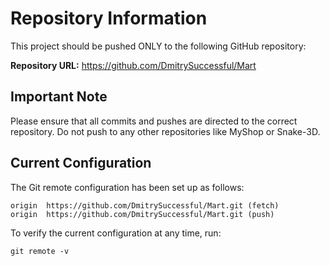 # Repository Information

This project should be pushed ONLY to the following GitHub repository:

**Repository URL:** https://github.com/DmitrySuccessful/Mart

## Important Note

Please ensure that all commits and pushes are directed to the correct repository.
Do not push to any other repositories like MyShop or Snake-3D.

## Current Configuration

The Git remote configuration has been set up as follows:

```
origin  https://github.com/DmitrySuccessful/Mart.git (fetch)
origin  https://github.com/DmitrySuccessful/Mart.git (push)
```

To verify the current configuration at any time, run:
```
git remote -v
``` 